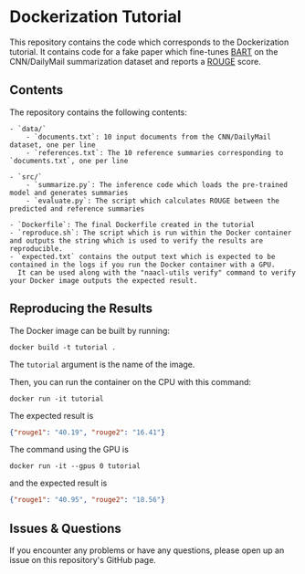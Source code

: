 # Dockerization Tutorial
This repository contains the code which corresponds to the Dockerization tutorial.
It contains code for a fake paper which fine-tunes [BART](https://arxiv.org/abs/1910.13461) on the CNN/DailyMail summarization dataset and reports a [ROUGE](https://aclanthology.org/W04-1013/) score.

## Contents
The repository contains the following contents:

    - `data/`
        - `documents.txt`: 10 input documents from the CNN/DailyMail dataset, one per line
        - `references.txt`: The 10 reference summaries corresponding to `documents.txt`, one per line
        
    - `src/`
        - `summarize.py`: The inference code which loads the pre-trained model and generates summaries
        - `evaluate.py`: The script which calculates ROUGE between the predicted and reference summaries
        
    - `Dockerfile`: The final Dockerfile created in the tutorial
    - `reproduce.sh`: The script which is run within the Docker container and outputs the string which is used to verify the results are reproducible.
    - `expected.txt` contains the output text which is expected to be contained in the logs if you run the Docker container with a GPU.
      It can be used along with the "naacl-utils verify" command to verify your Docker image outputs the expected result.

## Reproducing the Results
The Docker image can be built by running:
```shell script
docker build -t tutorial .
```
The `tutorial` argument is the name of the image.

Then, you can run the container on the CPU with this command:
```shell script
docker run -it tutorial
```
The expected result is
```json
{"rouge1": "40.19", "rouge2": "16.41"}
```

The command using the GPU is
```shell script
docker run -it --gpus 0 tutorial
```
and the expected result is
```json
{"rouge1": "40.95", "rouge2": "18.56"}
```

## Issues & Questions
If you encounter any problems or have any questions, please open up an issue on this repository's GitHub page.
